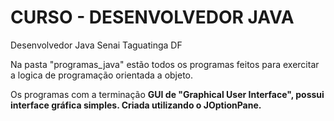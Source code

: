 # CURSO - DESENVOLVEDOR JAVA
Desenvolvedor Java Senai Taguatinga DF<br>

Na pasta "programas_java" estão todos os programas feitos para exercitar a logica de programação orientada a objeto.

Os programas com a terminação <b>GUI de "Graphical User Interface", possui interface gráfica simples. Criada utilizando o JOptionPane. <b>

